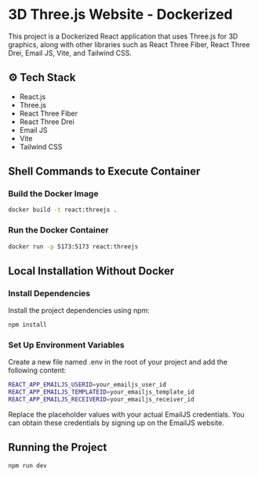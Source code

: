 # 3D Three.js Website - Dockerized

This project is a Dockerized React application that uses Three.js for 3D graphics, along with other libraries such as React Three Fiber, React Three Drei, Email JS, Vite, and Tailwind CSS.

## ⚙️ Tech Stack

- React.js
- Three.js
- React Three Fiber
- React Three Drei
- Email JS
- Vite
- Tailwind CSS

## Shell Commands to Execute Container

### Build the Docker Image

```sh
docker build -t react:threejs .
```
### Run the Docker Container

```sh
docker run -p 5173:5173 react:threejs
```

## Local Installation Without Docker

### Install Dependencies

Install the project dependencies using npm:

```sh
npm install
```
### Set Up Environment Variables

Create a new file named .env in the root of your project and add the following content:

```sh
REACT_APP_EMAILJS_USERID=your_emailjs_user_id
REACT_APP_EMAILJS_TEMPLATEID=your_emailjs_template_id
REACT_APP_EMAILJS_RECEIVERID=your_emailjs_receiver_id
```
Replace the placeholder values with your actual EmailJS credentials. You can obtain these credentials by signing up on the EmailJS website.

## Running the Project

```sh
npm run dev
```
